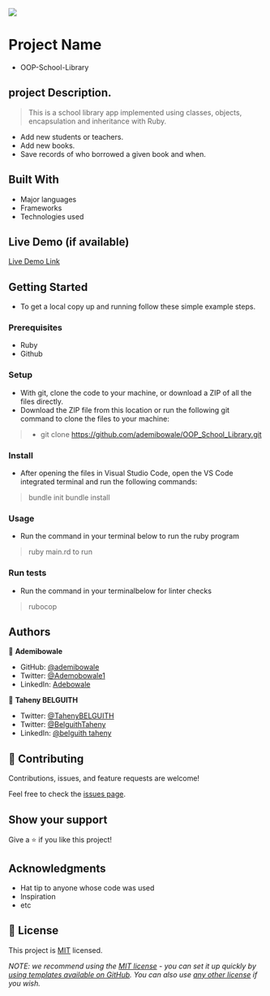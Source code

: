 ![](https://img.shields.io/badge/Microverse-blueviolet)

# Project Name

- OOP-School-Library

## project Description.

> This is a school library app implemented using classes, objects, encapsulation and inheritance with Ruby.
- Add new students or teachers.
- Add new books.
- Save records of who borrowed a given book and when.


## Built With

- Major languages
- Frameworks
- Technologies used

## Live Demo (if available)

[Live Demo Link](https://livedemo.com)


## Getting Started

- To get a local copy up and running follow these simple example steps.

### Prerequisites

- Ruby
- Github

### Setup

- With git, clone the code to your machine, or download a ZIP of all the files directly.
- Download the ZIP file from this location or run the following git command to clone the files to your machine:

> - git clone https://github.com/ademibowale/OOP_School_Library.git

### Install

- After opening the files in Visual Studio Code, open the VS Code integrated terminal and run the following commands:

> bundle init
> bundle install


### Usage

- Run the command in your terminal below to run the ruby program

>  ruby main.rd to run

### Run tests

- Run the command in your terminalbelow for linter checks

> rubocop

## Authors

👤 **Ademibowale**

- GitHub: [@ademibowale](https://github.com/ademibowale/)
- Twitter: [@Ademobowale1](https://twitter.com/Ademibowale1)
- LinkedIn: [Adebowale](https://www.linkedin.com/in/tech-adebowale-adegboye/)



👤 **Taheny BELGUITH**

- Twitter: [@TahenyBELGUITH](https://github.com/TahenyBELGUITH)
- Twitter: [@BelguithTaheny](https://twitter.com/BelguithTaheny)
- LinkedIn: [@belguith taheny](https://www.linkedin.com/in/belguith-taheny/)


## 🤝 Contributing

Contributions, issues, and feature requests are welcome!

Feel free to check the [issues page](https://github.com/ademibowale/OOP_School_Library/issues).

## Show your support

Give a ⭐️ if you like this project!

## Acknowledgments

- Hat tip to anyone whose code was used
- Inspiration
- etc

## 📝 License

This project is [MIT](./LICENSE) licensed.

_NOTE: we recommend using the [MIT license](https://choosealicense.com/licenses/mit/) - you can set it up quickly by [using templates available on GitHub](https://docs.github.com/en/communities/setting-up-your-project-for-healthy-contributions/adding-a-license-to-a-repository). You can also use [any other license](https://choosealicense.com/licenses/) if you wish._
